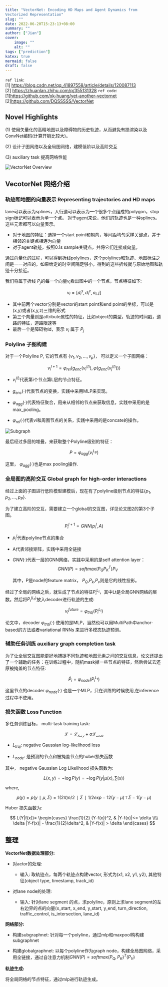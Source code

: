 ```yaml
---
title: "VectorNet: Encoding HD Maps and Agent Dynamics from
Vectorized Representation"
slug: ""
date: 2022-06-20T15:23:13+08:00
summary: ""
author: ["Jian"]
cover:
    image: ""
    alt: ""
tags: ["prediction"]
katex: true
mermaid: false
draft: false
---
```


`ref link`:   
[1] https://blog.csdn.net/qq_41897558/article/details/120087113    
[2] https://zhuanlan.zhihu.com/p/355131328
`ref code`:   
[1]https://github.com/xk-huang/yet-another-vectornet  
[2]https://github.com/DQSSSSS/VectorNet
## Novel Highlights

 (1) 使用矢量化的高精地图以及障碍物的历史轨迹，从而避免有损渲染以及ConvNet编码(计算开销比较大)。

 (2) 设计子图网络以及全局图网络，建模低阶以及高阶交互

 (3) auxiliary task 提高网络性能

![VectorNet Overview](https://github.com/jianye0428/hello-hugo/raw/master/img/posts/tech/2022-06-20_VectorNet/Overview_VectorNet.png#pic_center)


## VecotorNet 网络介绍

### 轨迹和地图的向量表示 Representing trajectories and HD maps

lane可以表示为splines，人行道可以表示为一个很多个点组成的polygon，stop sign标记可以表示为单一个点。 对于agent来说，他们的轨迹也是一种splines。 这些元素都可以向量表示。

- 对于地图的特征：选择一个start point和朝向，等间距均匀采样关键点，并于相邻的关键点相连为向量
- 对于agent轨迹，按照0.1s sample关键点，并将它们连接成向量。

通过向量化的过程，可以得到折线polylines，这个polylines和轨迹、地图标注之间是一一对应的。如果给定的时空间隔足够小，得到的这些折线就与原始地图和轨迹十分接近。

我们将属于折线 $P_j$​ 的每一个向量$v_i$看出图中的一个节点，节点特征如下:

$$v_i = [d_i^s, d_i^e, a_i, j]$$

- 其中前两个vector分别是vector的start point和end point的坐标，可以是(x,y)或者(x,y,z)三维的形式
- 第三个向量则是attribute属性的特征，比如object的类型，轨迹的时间戳，道路的特征，道路限速等
- 最后一个是障碍物id，表示 $v_i$ ​属于 $P_j$

### Polyline 子图构建
对于一个Polyline P, 它的节点有 $\{v_1,v_2,...,v_p\}$， 可以定义一个子图网络：

$$v_i^{l+1} = \varphi_{rel}(g_{enc}(v_i^{(l)}), \varphi({g_{enc}(v_j^{(l)})}))$$

- $v_i^{(l)}$​ 代表第i个节点第L层的节点特征。

- $g_{enc}(\cdot)$代表节点的变换，实践中采用MLP来实现。

- $\varphi_{agg}(\cdot)$代表特征聚合，用来从相邻的节点来获取信息，实践中采用的是max_pooling。

- $\varphi_{rel}(\cdot)$代表vi和周围节点的关系，实践中采用的是concate的操作。

![Subgraph](https://github.com/jianye0428/hello-hugo/raw/master/img/posts/tech/2022-06-20_VectorNet/Subgraph.png#pic_center)

最后经过多层的堆叠，来获取整个Polyline级别的特征：

$$P = \varphi_{agg}(v_i^{L_p})$$

这里， $φ_{agg}(⋅)$也是max pooling操作.

### 全局图的高阶交互 Global graph for high-order interactions

经过上面的子图进行低阶模型建模后，现在有了polyline级别节点的特征$\{p_1,p_2,...,p_P\}$.

为了建立高阶的交互，需要建立一个global的交互图，详见论文图2的第3个子图。

$$P_i^{l+1} = GNN(p^l_i, A)$$

- $p_i^l$​代表polyline节点的集合

- A代表邻接矩阵，实践中采用全链接

- $GNN(⋅)$代表一层的GNN网络，实践中采用的是self attention layer：
  $$GNN(P) = softmax(P_Q P_K^T)P_V$$

    其中，P是node的feature matrix， $P_Q$,$P_k$,$P_v$ ​则是它的线性投影。

经过了全局的网络之后，就生成了节点的特征$P^{L_t}_i$，其中Lt是全局GNN网络的层数。然后将$P^{(L_t)}_i$放入decoder进行轨迹的生成:

$$v_i^{future} = \varphi_{traj}(P_i^{L_t})$$

论文中，decoder $φ_{traj}(⋅)$ 使用的是MLP，当然也可以用MultiPath中anchor-based的方法或者variational RNNs 来进行多模态轨迹预测。

### 辅助任务训练 auxiliary graph completion task

为了让全局交互图能更好地捕捉不同轨迹和地图元素之间的交互信息，论文还提出了一个辅助的任务：在训练过程中，随机mask掉一些节点的特征，然后尝试去还原被掩盖的节点特征:

$$\hat{P}_i = \varphi_{node}(P_i^{L_t})$$

这里节点的decoder $φ_{node}(⋅)$ 也是一个MLP，只在训练的时候使用,在inference过程中不使用。

### 损失函数 Loss Function

多任务训练目标， multi-task training task:

$$\mathcal{L} = \mathcal{L_{traj}} + \alpha \mathcal{L_{node}}$$


- $L_{traj}​$: negative Gaussian log-likelihood loss

- $L_{node}$​: 是预测的节点和被掩盖节点的huber损失函数

其中，
negative Gaussian Log Likelihood 损失函数为:

$$L(x, y) = -\log P(y) = - \log P(y|\mu(x), \sum(x))$$

where,

$$p(y) = p(y∣μ,Σ)=1(2π)n/2∣Σ∣1/2exp−12(y−μ)⊤Σ−1(y−μ)$$

Huber 损失函数为:

$$ L(Y|f(x))= \begin{cases} \frac{1}{2} (Y-f(x))^2, & |Y-f(x)|<= \delta \\\\ \delta |Y-f(x)| - \frac{1}{2}\delta^2, & |Y-f(x)| > \delta \end{cases} $$

## 整理

**VectorNet数据处理部分:**

- 对actor的处理:

  - 输入: 取轨迹点，每两个轨迹点构建vector, 形式为(x1, x2, y1, y2), 其他特征(object type, timestamp, track_id)

- 对lane node的处理:
   
   - 输入: 针对lane segment 的点，求polyline，原则上求lane segment的左右边界的点的向量(x_start, x_end, y_start, y_end, turn_direction, traffic_control, is_intersection, lane_id) 

**网络部分:**

- 构建subgraphnet: 针对每一个polyline，通过mlp和maxpool构构建subgraphnet

- 构建globalgraphnet: 以每个polyline作为graph node，构建全局图网络，采用全链接，通过自注意力机制$GNN(P) = softmax(P_Q, P_K)^T(P_V)$

**轨迹生成:**

将全局网络的节点特征，通过mlp进行轨迹生成。